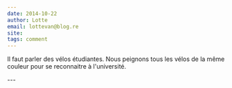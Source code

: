 ```yaml
---
date: 2014-10-22
author: Lotte
email: lottevan@blog.re
site: 
tags: comment
---
```


<p>Il faut parler des vélos étudiantes. Nous peignons tous les vélos de la même couleur pour se reconnaitre à l'université.</p>
---